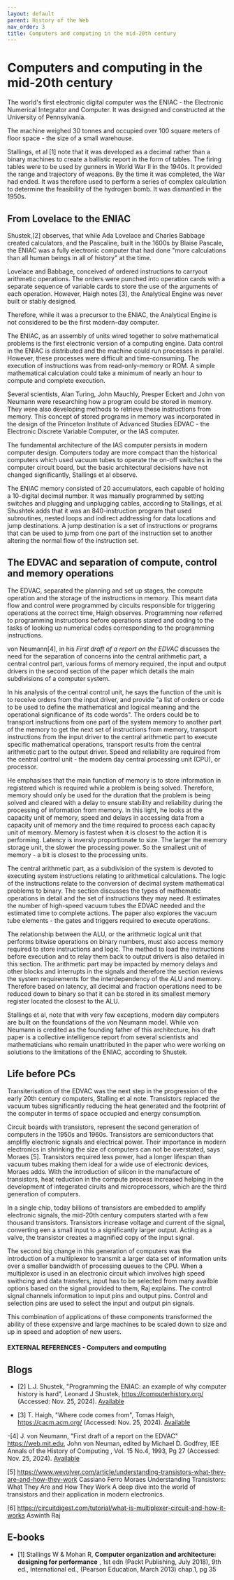 ```yaml
---
layout: default
parent: History of the Web
nav_order: 3
title: Computers and computing in the mid-20th century
---
```


# Computers and computing in the mid-20th century

The world's first electronic digital computer was the ENIAC - the Electronic Numerical Integrator and Computer. It was designed and constructed at the University of Pennsylvania.

The machine weighed 30 tonnes and occupied over 100 square meters of floor space - the size of a small warehouse. 

Stallings, et al [1] note that it was developed as a decimal rather than a binary machines to create a ballistic report in the form of tables. The firing tables were to be used by gunners in World War II in the 1940s. It provided the range and trajectory of weapons. By the time it was completed, the War had ended. It was therefore used to perform a series of complex calculation to determine the feasibility of the hydrogen bomb. It was dismantled in the 1950s.

## From Lovelace to the ENIAC

Shustek,[2] observes, that while Ada Lovelace and Charles Babbage created calculators, and the Pascaline, built in the 1600s by Blaise Pascale, the ENIAC was a fully electronic computer that had done "more calculations than all human beings in all of history" at the time.

Lovelace and Babbage, conceived of ordered instructions to carryout arithmetic operations. The orders were punched into operation cards with a separate sequence of variable cards to store the use of the arguments of each operation. However, Haigh notes [3], the Analytical Engine was never built or stably designed.

Therefore, while it was a precursor to the ENIAC, the Analytical Engine is not considered to be the first modern-day computer. 

The ENIAC, as an assembly of units wired together to solve mathematical problems is the first electronic version of a computing engine. Data control in the ENIAC is distributed and the machine could run processes in parallel. However, these processes were difficult and time-consuming. The execution of instructions was from read-only-memory or ROM. A simple mathematical calculation could take a minimum of nearly an hour to compute and complete execution.

Several scientists, Alan Turing, John Mauchly, Presper Eckert and John von Neumann were researching how a program could be stored in memory.  They were also developing methods to retrieve these instructions from memory. This concept of stored programs in memory was incorporated in the design of the Princeton Institute of Advanced Studies EDVAC - the Electronic Discrete Variable Computer, or the IAS computer.

The fundamental architecture of the IAS computer persists in modern computer design. Computers today are more compact than the historical computers which used vacuum tubes to operate the on-off switches in the computer circuit board, but the basic architectural decisions have not changed significantly, Stallings et al observe.

The ENIAC memory consisted of 20 accumulators, each capable of holding a 10-digital decimal number. It was manually programmed by setting switches and plugging and unplugging cables, according to Stallings, et al. Shushtek adds that it was an 840-instruction program that used subroutines, nested loops and indirect addressing for data locations and jump destinations. A jump destination is a set of instructions or programs that can be used to jump from one part of the instruction set to another altering the normal flow of the instruction set.


## The EDVAC and separation of compute, control and memory operations

The EDVAC, separated the planning and set up stages, the compute operation and the storage of the instructions in memory. This meant data flow and control were programmed by circuits responsible for triggering operations at the correct time, Haigh observes. Programming now referred to programming instructions before operations stared and coding to the tasks of looking up numerical codes corresponding to the programming instructions.

von Neumann[4], in his _First draft of a report on the EDVAC_ discusses the need for the separation of concerns into the central arithmetic part, a central control part, various forms of memory required, the input and output drivers in the second section of the paper which details the main subdivisions of a computer system.

In his analysis of the central control unit, he says the function of the unit is to receive orders from the input driver, and provide "a list of orders or code to be used to define the mathematical and logical meaning and the operational significance of its code words". The orders could be to transport instructions from one part of the system memory to another part of the memory to get the next set of instructions from memory, transport instructions from the input driver to the central arithmetic part to execute specific mathematical operations, transport results from the central arithmetic part to the output driver. Speed and reliability are required from the central control unit - the modern day central processing unit (CPU), or processor.

He emphasises that the main function of memory is to store information in registered which is required while a problem is being solved. Therefore, memory should only be used for the duration that the problem is being solved and cleared with a delay to ensure stability and reliability during the processing of information from memory. In this light, he looks at the capacity unit of memory, speed and delays in accessing data from a capacity unit of memory and the time required to process each capacity unit of memory. Memory is fastest when it is closest to the action it is performing. Latency is inversly proportionate to size. The larger the memory storage unit, the slower the processing power. So the smallest unit of memory - a bit is closest to the processing units.

The central arithmetic part, as a subdivision of the system is devoted to executing system instructions relating to arithmetical calculations. The logic of the instructions relate to the conversion of decimal system mathematical problems to binary. The section discusses the types of mathematic operations in detail and the set of instructions they may need. It estimates the number of high-speed vacuum tubes the EDVAC needed and the estimated time to complete actions. The paper also explores the vacuum tube elements - the gates and triggers required to execute operations. 

The relationship between the ALU, or the arithmetic logical unit that performs bitwise operations on binary numbers, must also access memory required to store instructions and logic. The method to load the instructions before execution and to relay them back to output drivers is also detailed in this section. The arithmetic part may be impacted by memory delays and other blocks and interrupts in the signals and therefore the section reviews the system requirements for the interdependency of the ALU and memory. Therefore based on latency, all decimal and fraction operations need to be reduced down to binary so that it can be stored in its smallest memory register located the closest to the ALU.

Stallings et al, note that with very few exceptions, modern day computers are built on the foundations of the von Neumann model. While von Neumann is credited as the founding father of this architecture, his draft paper is a collective intelligence report from several scientists and mathematicians who remain unattributed in the paper who were working on solutions to the limitations of the ENIAC, according to Shustek.

## Life before PCs

Transiterisation of the EDVAC was the next step in the progression of the early 20th century computers, Stalling et al note. Transistors replaced the vacuum tubes significantly reducing the heat generated and the footprint of the computer in terms of space occupied and energy consumption. 

Circuit boards with transistors, represent the second generation of computers in the 1950s and 1960s. Transistors are semiconductors that amplifly electronic signals and electrical power. Their importance in modern electronics in shrinking the size of computers can not be overstated, says Moraes [5]. Transistors required less power, had a longer lifespan than vacuum tubes making them ideal for a wide use of electronic devices, Moraes adds. With the introduction of silicon in the manufacture of transistors, heat reduction in the compute process increased helping in the development of integerated ciruits and microprocessors, which are the third generation of computers. 

In a single chip, today billions of transistors are embedded to amplify electronic signals, the mid-20th century computers started with a few thousand transistors. Transistors increase voltage and current of the signal, converting een a small input to a significantly larger output.  Acting as a valve, the transistor creates a magnified copy of the input signal.

The second big change in this generation of computers was the introduction of a multiplexor to  transmit a larger data set of information units over a smaller bandwidth of processing queues to the CPU. When a multiplexor is used in an electronic circuit which involves high speed swithcing and data transfers, input has to be selected from many availble options  based on the signal provided to them, Raj explains. The control signal channels information to input pins and output pins. Control and selection pins are used to select the input and output pin signals.

This combination of applications of these components transformed the ability of these expensive and large machines to be scaled down to size and up in speed and adoption of new users.

#### EXTERNAL REFERENCES - Computers and computing

## Blogs 

- [2] L.J. Shustek,  "Programming the ENIAC: an example of why computer history is hard", Leonard J Shustek, https://computerhistory.org/ (Accessed: Nov. 25, 2024). [Available](https://computerhistory.org/blog/programming-the-eniac-an-example-of-why-computer-history-is-hard/)  

- [3] T. Haigh, "Where code comes from", Tomas Haigh,  https://cacm.acm.org/  (Accessed: Nov. 25, 2024). [Available](https://cacm.acm.org/opinion/where-code-comes-from/ )

-[4] J. von Neumann,  "First draft of a report on the EDVAC" https://web.mit.edu, John von Neuman, edited by Michael D. Godfrey, IEE Annals of the History of Computing , Vol. 15 No.4, 1993, Pg 27 (Accessed: Nov. 25, 2024). [Available](https://web.mit.edu/STS.035/www/PDFs/edvac.pdf)

[5]
https://www.wevolver.com/article/understanding-transistors-what-they-are-and-how-they-work  Cassiano Ferro Moraes   Understanding Transistors: What They Are and How They Work
A deep dive into the world of transistors and their application in modern electronics.


[6]
https://circuitdigest.com/tutorial/what-is-multiplexer-circuit-and-how-it-works  Aswinth Raj


## E-books

- [1] Stallings W & Mohan R, __Computer organization and architecture: designing for performance__ , 1st edn (Packt Publishing, July 2018), 9th ed., International ed., (Pearson Education, March 2013) chap.1, pg 35




